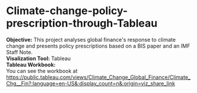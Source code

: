 # Climate-change-policy-prescription-through-Tableau
<b>Objective:</b> This project analyses global finance's response to climate change and presents policy prescriptions based on a BIS paper and an IMF Staff Note.<br>
<b>Visalization Tool:</b> Tableau<br>
<b>Tableau Workbook:</b><br>
You can see the workbook at https://public.tableau.com/views/Climate_Change_Global_Finance/Climate_Chg__Fin?:language=en-US&:display_count=n&:origin=viz_share_link <br>
